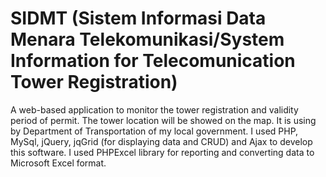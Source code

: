 SIDMT (Sistem Informasi Data Menara Telekomunikasi/System Information for Telecomunication Tower Registration)
=====

A web-based application to monitor the tower registration and validity period of permit. 
The tower location will be showed on the map. It is using by Department of Transportation of my local government. 
I used PHP, MySql, jQuery, jqGrid (for displaying data and CRUD) and Ajax to develop this software. 
I used PHPExcel library for reporting and converting data to Microsoft Excel format.


